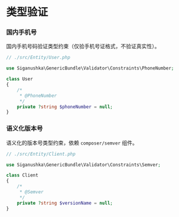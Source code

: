 # 类型验证

### 国内手机号

国内手机号码验证类型约束（仅验手机号证格式，不验证真实性）。

```php
// ./src/Entity/User.php

use Siganushka\GenericBundle\Validator\Constraints\PhoneNumber;

class User
{
    /*
     * @PhoneNumber
     */
    private ?string $phoneNumber = null;
}
```

### 语义化版本号

语义化的版本号类型约束，依赖 `composer/semver` 组件。

```php
// ./src/Entity/Client.php

use Siganushka\GenericBundle\Validator\Constraints\Semver;

class Client
{
    /*
     * @Semver
     */
    private ?string $versionName = null;
}
```
